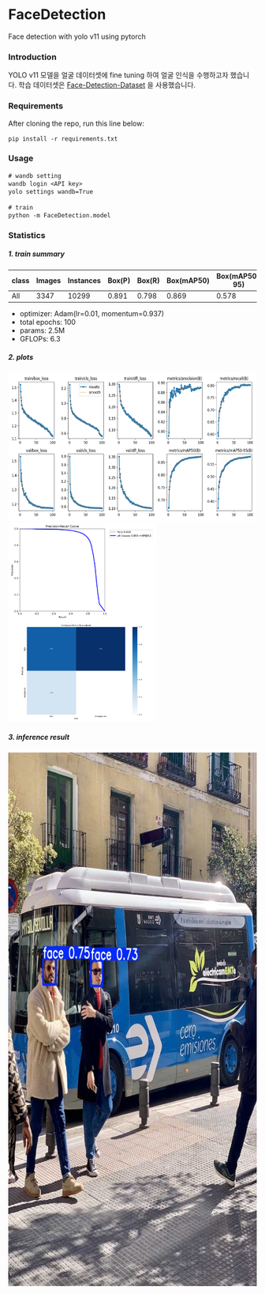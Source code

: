 # FaceDetection
Face detection with yolo v11 using pytorch

### Introduction

YOLO v11 모델을 얼굴 데이터셋에 fine tuning 하여 얼굴 인식을 수행하고자 했습니다.
학습 데이터셋은
[Face-Detection-Dataset](https://www.kaggle.com/datasets/fareselmenshawii/face-detection-dataset)
을 사용했습니다.

### Requirements
After cloning the repo, run this line below:
```
pip install -r requirements.txt
```

### Usage
```
# wandb setting
wandb login <API key>
yolo settings wandb=True

# train
python -m FaceDetection.model
```

### Statistics

##### 1. train summary

|  class  | Images | Instances | Box(P) | Box(R) | Box(mAP50) | Box(mAP50-95) | 
|---------|--------|-----------|--------|--------|------------|---------------|
|  All    | 3347   | 10299     | 0.891  | 0.798  | 0.869      | 0.578         |

- optimizer: Adam(lr=0.01, momentum=0.937)
- total epochs: 100
- params: 2.5M
- GFLOPs: 6.3


##### 2. plots

<img src="./result/plots.png" width="600" height="300">

<img src="./result/PR_curve.png" width="300" height="200">
<img src="./result/confusion_matrix_normalized.png" width="300" height="200">

##### 3. inference result

<img src="./result/output.png" width="810" height="1080">

